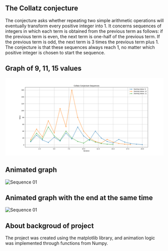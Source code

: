<h2>The Collatz conjecture</h2>

The conjecture asks whether repeating two simple arithmetic operations will eventually transform every positive integer into 1. It concerns sequences of integers in which each term is obtained from the previous term as follows: if the previous term is even, the next term is one-half of the previous term. If the previous term is odd, the next term is 3 times the previous term plus 1. The conjecture is that these sequences always reach 1, no matter which positive integer is chosen to start the sequence.

<h2>Graph of 9, 11, 15 values</h2>
<img src="https://github.com/tottopyou/Collatz_conjecture/blob/master/photo%20and%20animations/Figure_1.png" alt="Figure 1">


<h2>Animated graph</h2>
<img src="https://github.com/tottopyou/Collatz_conjecture/blob/master/photo%20and%20animations/Sequence%2001.gif" alt="Sequence 01">

<h2>Animated graph with the end at the same time</h2>
<img src="https://github.com/tottopyou/Collatz_conjecture/blob/master/photo%20and%20animations/Sequence%2002.gif" alt="Sequence 01">


<h2>About backgroud of project</h2>

The project was created using the matplotlib library, and animation logic was implemented through functions from Numpy.

